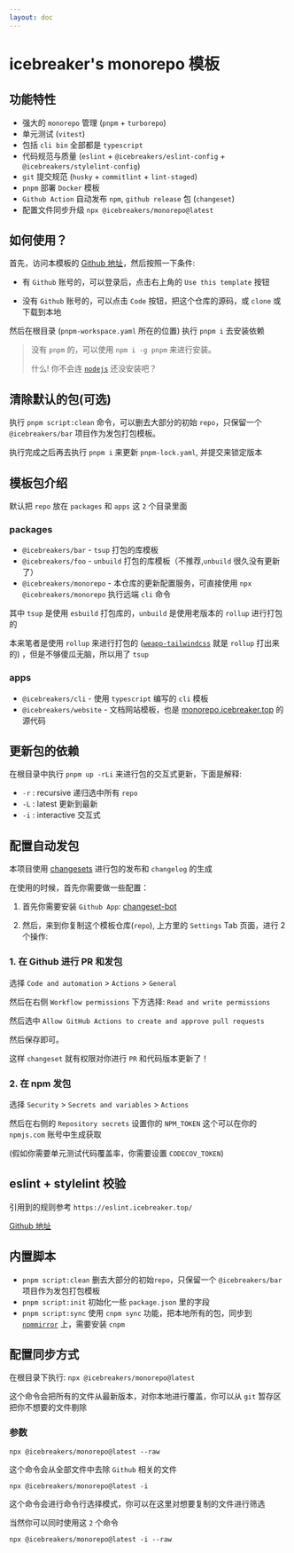 ```yaml
---
layout: doc
---
```


# icebreaker's monorepo 模板

<!-- [我对 monorepo 的一些思考](./thinking) -->

## 功能特性

- 强大的 `monorepo` 管理 (`pnpm` + `turborepo`)
- 单元测试 (`vitest`)
- 包括 `cli bin` 全部都是 `typescript`
- 代码规范与质量 (`eslint` + `@icebreakers/eslint-config` + `@icebreakers/stylelint-config`)
- `git` 提交规范 (`husky` + `commitlint` + `lint-staged`)
- `pnpm` 部署 `Docker` 模板
- `Github Action` 自动发布 `npm`, `github release` 包 (`changeset`)
- 配置文件同步升级 `npx @icebreakers/monorepo@latest`

## 如何使用？

首先，访问本模板的 [Github 地址](https://github.com/sonofmagic/monorepo-template)，然后按照一下条件:

- 有 `Github` 账号的，可以登录后，点击右上角的 `Use this template` 按钮

- 没有 `Github` 账号的，可以点击 `Code` 按钮，把这个仓库的源码，或 `clone` 或下载到本地

然后在根目录 (`pnpm-workspace.yaml` 所在的位置) 执行 `pnpm i` 去安装依赖

> 没有 `pnpm` 的，可以使用 `npm i -g pnpm` 来进行安装。
>
> 什么! 你不会连 [`nodejs`](https://nodejs.org/en) 还没安装吧？

## 清除默认的包(可选)

执行 `pnpm script:clean` 命令，可以删去大部分的初始 `repo`，只保留一个 `@icebreakers/bar` 项目作为发包打包模板。

执行完成之后再去执行 `pnpm i` 来更新 `pnpm-lock.yaml`, 并提交来锁定版本

## 模板包介绍

默认把 `repo` 放在 `packages` 和 `apps` 这 `2` 个目录里面

### packages

- `@icebreakers/bar` - `tsup` 打包的库模板
- `@icebreakers/foo` - `unbuild` 打包的库模板（不推荐,`unbuild` 很久没有更新了）
- `@icebreakers/monorepo` - 本仓库的更新配置服务，可直接使用 `npx @icebreakers/monorepo` 执行远端 `cli` 命令

其中 `tsup` 是使用 `esbuild` 打包库的，`unbuild` 是使用老版本的 `rollup` 进行打包的

本来笔者是使用 `rollup` 来进行打包的 ([`weapp-tailwindcss`](https://github.com/sonofmagic/weapp-tailwindcss/tree/main/packages/weapp-tailwindcss) 就是 `rollup` 打出来的) ，但是不够傻瓜无脑，所以用了 `tsup`

### apps

- `@icebreakers/cli` - 使用 `typescript` 编写的 `cli` 模板
- `@icebreakers/website` - 文档网站模板，也是 [monorepo.icebreaker.top](https://monorepo.icebreaker.top/) 的源代码

## 更新包的依赖

在根目录中执行 `pnpm up -rLi` 来进行包的交互式更新，下面是解释:

- `-r` : recursive 递归选中所有 `repo`
- `-L` : latest 更新到最新
- `-i` : interactive 交互式

## 配置自动发包

本项目使用 [changesets](https://github.com/changesets/changesets) 进行包的发布和 `changelog` 的生成

在使用的时候，首先你需要做一些配置：

1. 首先你需要安装 `Github App`: [changeset-bot](https://github.com/apps/changeset-bot)

2. 然后，来到你复制这个模板仓库(`repo`), 上方里的 `Settings` Tab 页面，进行 2 个操作:

### 1. 在 Github 进行 PR 和发包

选择 `Code and automation` > `Actions` > `General`

然后在右侧 `Workflow permissions` 下方选择: `Read and write permissions`

然后选中 `Allow GitHub Actions to create and approve pull requests`

然后保存即可。

这样 `changeset` 就有权限对你进行 `PR` 和代码版本更新了！

### 2. 在 npm 发包

选择 `Security` > `Secrets and variables` > `Actions`

然后在右侧的 `Repository secrets` 设置你的 `NPM_TOKEN` 这个可以在你的 `npmjs.com` 账号中生成获取

(假如你需要单元测试代码覆盖率，你需要设置 `CODECOV_TOKEN`)

## eslint + stylelint 校验

引用到的规则参考 `https://eslint.icebreaker.top/`

[Github 地址](https://github.com/sonofmagic/eslint-config)

## 内置脚本

- `pnpm script:clean` 删去大部分的初始`repo`，只保留一个 `@icebreakers/bar` 项目作为发包打包模板
- `pnpm script:init` 初始化一些 `package.json` 里的字段
- `pnpm script:sync` 使用 `cnpm sync` 功能，把本地所有的包，同步到 [`npmmirror`](https://www.npmmirror.com/) 上，需要安装 `cnpm`

## 配置同步方式

在根目录下执行: `npx @icebreakers/monorepo@latest`

这个命令会把所有的文件从最新版本，对你本地进行覆盖，你可以从 `git` 暂存区把你不想要的文件剔除

### 参数

`npx @icebreakers/monorepo@latest --raw`

这个命令会从全部文件中去除 `Github` 相关的文件

`npx @icebreakers/monorepo@latest -i`

这个命令会进行命令行选择模式，你可以在这里对想要复制的文件进行筛选

当然你可以同时使用这 `2` 个命令

`npx @icebreakers/monorepo@latest -i --raw`
